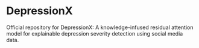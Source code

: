 # DepressionX
Official repository for DepressionX: A knowledge-infused residual attention model for explainable depression severity detection using social media data.
